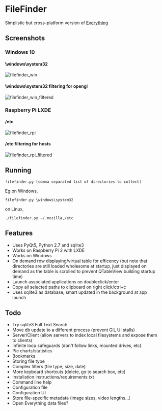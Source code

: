 # FileFinder

Simplistic but cross-platform version of [Everything](https://www.voidtools.com/)

## Screenshots


### Windows 10

#### \windows\system32
![filefinder_win](https://user-images.githubusercontent.com/6446344/173169083-8a026da3-91a8-4024-a697-690355fbd3a6.jpg)

#### \windows\system32 filtering for opengl
![filefinder_win_filtered](https://user-images.githubusercontent.com/6446344/173169086-369313af-d51d-4ffc-be99-fb7b183ad20a.jpg)


### Raspberry Pi LXDE 

#### /etc
![filefinder_rpi](https://user-images.githubusercontent.com/6446344/173169085-efcf3761-d481-43a4-bad4-93387737d468.jpg)

#### /etc filtering for hosts
![filefinder_rpi_filtered](https://user-images.githubusercontent.com/6446344/173169084-8eedf7ea-7673-4ca1-8d0e-80257d043f3c.jpg)

## Running

    filefinder.py [comma separated list of directories to collect]

Eg on Windows, 
    
    filefinder.py \windows\system32

on Linux, 
    
    ./filefinder.py ~/.mozilla,/etc


## Features
- Uses PyQt5, Python 2.7 and sqlite3
- Works on Raspberry Pi 2 with LXDE
- Works on Windows
- On demand row displaying/virtual table for efficency (but note that
  directories are still loaded wholesome at startup, just displayed on demand as
  the table is scrolled to prevent QTableView building startup time)
- Launch associated applications on doubleclick/enter
- Copy all selected paths to clipboard on right click/ctrl+c
- Uses sqlite3 as database, smart updated in the background at app launch

## Todo
- Try sqlite3 Full Text Search
- Move db update to a different process (prevent GIL UI stalls)
- Server/Client (allow servers to index local filesystems and expose them
  to clients)
- Infinite loop safeguards (don't follow links, mounted drives, etc)
- Pie charts/statistics
- Bookmarks
- Storing file type
- Complex filters (file type, size, date)
- More keyboard shortcuts (delete, go to search box, etc)
- Installation instructions/requirements.txt
- Command line help
- Configuration file
- Configuration UI
- Store file-specific metadata (image sizes, video lengths...)
- Open Everything data files?